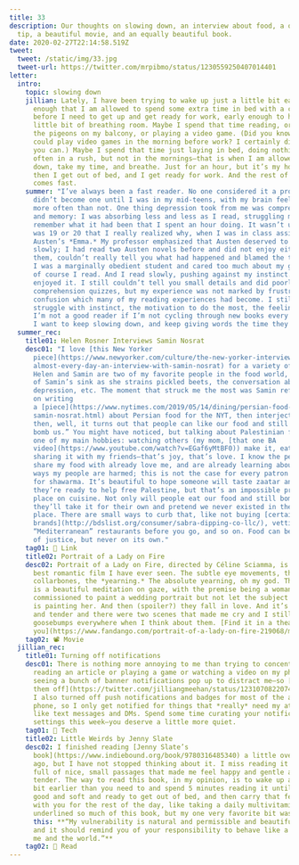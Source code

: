 ```yaml
---
title: 33
description: Our thoughts on slowing down, an interview about food, a quick tech
  tip, a beautiful movie, and an equally beautiful book.
date: 2020-02-27T22:14:58.519Z
tweet:
  tweet: /static/img/33.jpg
  tweet-url: https://twitter.com/mrpibmo/status/1230559250407014401
letter:
  intro:
    topic: slowing down
    jillian: Lately, I have been trying to wake up just a little bit earlier, early
      enough that I am allowed to spend some extra time in bed with a cup of tea
      before I need to get up and get ready for work, early enough to have a
      little bit of breathing room. Maybe I spend that time reading, or watching
      the pigeons on my balcony, or playing a video game. (Did you know you
      could play video games in the morning before work? I certainly didn’t. But
      you can.) Maybe I spend that time just laying in bed, doing nothing. I am
      often in a rush, but not in the mornings—that is when I am allowed to slow
      down, take my time, and breathe. Just for an hour, but it’s my hour. And
      then I get out of bed, and I get ready for work. And the rest of the day
      comes fast.
    summer: "I’ve always been a fast reader. No one considered it a problem, and it
      didn’t become one until I was in my mid-teens, with my brain feeling bad
      more often than not. One thing depression took from me was comprehension
      and memory: I was absorbing less and less as I read, struggling more to
      remember what it had been that I spent an hour doing. It wasn’t until I
      was 19 or 20 that I really realized why, when I was in class assigned Jane
      Austen’s *Emma.* My professor emphasized that Austen deserved to be read
      slowly; I had read two Austen novels before and did not enjoy either of
      them, couldn’t really tell you what had happened and blamed the text. But
      I was a marginally obedient student and cared too much about my grades, so
      of course I read. And I read slowly, pushing against my instinct. And I
      enjoyed it. I still couldn’t tell you small details and did poorly on
      comprehension quizzes, but my experience was not marked by frustration and
      confusion which many of my reading experiences had become. I still
      struggle with instinct, the motivation to do the most, the feeling that
      I’m not a good reader if I’m not cycling through new books every few days.
      I want to keep slowing down, and keep giving words the time they deserve."
  summer_rec:
    title01: Helen Rosner Interviews Samin Nosrat
    desc01: "I love [this New Yorker
      piece](https://www.newyorker.com/culture/the-new-yorker-interview/i-fail-\
      almost-every-day-an-interview-with-samin-nosrat) for a variety of reasons:
      Helen and Samin are two of my favorite people in the food world, the photo
      of Samin’s sink as she strains pickled beets, the conversation about
      depression, etc. The moment that struck me the most was Samin reflecting
      on writing
      a [piece](https://www.nytimes.com/2019/05/14/dining/persian-food-recipes-\
      samin-nosrat.html) about Persian food for the NYT, then interjecting, “but
      then, well, it turns out that people can like our food and still want to
      bomb us.” You might have noticed, but talking about Palestinian food is
      one of my main hobbies: watching others (my mom, [that one BA
      video](https://www.youtube.com/watch?v=EGaf6yMtBF0)) make it, eating it,
      sharing it with my friends—that’s joy, that’s love. I know the people I
      share my food with already love me, and are already learning about the
      ways my people are harmed; this is not the case for every patron looking
      for shawarma. It’s beautiful to hope someone will taste zaatar and decide
      they’re ready to help free Palestine, but that’s an impossible pressure to
      place on cuisine. Not only will people eat our food and still bomb us,
      they’ll take it for their own and pretend we never existed in the first
      place. There are small ways to curb that, like not buying [certain hummus
      brands](http://bdslist.org/consumer/sabra-dipping-co-llc/), vetting
      “Mediterranean” restaurants before you go, and so on. Food can be a tool
      of justice, but never on its own."
    tag01: 🔗 Link
    title02: Portrait of a Lady on Fire
    desc02: Portrait of a Lady on Fire, directed by Céline Sciamma, is perhaps the
      best romantic film I have ever seen. The subtle eye movements, the tense
      collarbones, the *yearning.* The absolute yearning, oh my god. This movie
      is a beautiful meditation on gaze, with the premise being a woman
      commissioned to paint a wedding portrait but not let the subject know she
      is painting her. And then (spoiler?) they fall in love. And it’s beautiful
      and tender and there were two scenes that made me cry and I still get
      goosebumps everywhere when I think about them. [Find it in a theater near
      you](https://www.fandango.com/portrait-of-a-lady-on-fire-219068/movie-times).
    tag02: 📽️ Movie
  jillian_rec:
    title01: Turning off notifications
    desc01: There is nothing more annoying to me than trying to concentrate on
      reading an article or playing a game or watching a video on my phone and
      seeing a bunch of banner notifications pop up to distract me—so [I turned
      them off](https://twitter.com/jilliangmeehan/status/1231070822074327042).
      I also turned off push notifications and badges for most of the apps on my
      phone, so I only get notified for things that *really* need my attention,
      like text messages and DMs. Spend some time curating your notification
      settings this week—you deserve a little more quiet.
    tag01: 📱 Tech
    title02: Little Weirds by Jenny Slate
    desc02: I finished reading [Jenny Slate’s
      book](https://www.indiebound.org/book/9780316485340) a little over a week
      ago, but I have not stopped thinking about it. I miss reading it! It was
      full of nice, small passages that made me feel happy and gentle and
      tender. The way to read this book, in my opinion, is to wake up a little
      bit earlier than you need to and spend 5 minutes reading it until you feel
      good and soft and ready to get out of bed, and then carry that feeling
      with you for the rest of the day, like taking a daily multivitamin. I
      underlined so much of this book, but my one very favorite bit was
      this: **“My vulnerability is natural and permissible and beautiful to me,
      and it should remind you of your responsibility to behave like a friend to
      me and the world.”**
    tag02: 📖 Read
---
```

